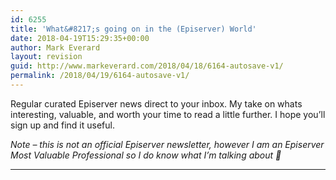 ```yaml
---
id: 6255
title: 'What&#8217;s going on in the (Episerver) World'
date: 2018-04-19T15:29:35+00:00
author: Mark Everard
layout: revision
guid: http://www.markeverard.com/2018/04/18/6164-autosave-v1/
permalink: /2018/04/19/6164-autosave-v1/
---
```

Regular curated Episerver news direct to your inbox. My take on whats interesting, valuable, and worth your time to read a little further. I hope you&#8217;ll sign up and find it useful.

_Note &#8211; this is not an official Episerver newsletter, however I am an Episerver Most Valuable Professional so I do know what I&#8217;m talking about 🙂_

* * *

<!-- Begin MailChimp Signup Form -->

<div id="mc_embed_signup">
</div>

  
<!--End mc_embed_signup-->